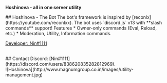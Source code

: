 <p align="centre">
  <strong>
    Hoshinova - all in one server utility
  </strong>
</p>
## Hoshinova - The Bot
The bot's framework is inspired by [reconlx](https://youtube.com/reconlxx). The bot uses `discord.js` v13 with **slash commands** support!
Features
* Owner-only commands (Eval, Reload, etc.)
* Moderation, Utility, Information commands.
<br />
<p align="centre">
  <a href="https://discord.com/users/838620835282812969">
    Developer: Nin#1111
  </a>
</p>
<br />
## Contact
Discord: [Nin#1111](https://discord.com/users/838620835282812969).
<br />
![Hoshinova](http://www.magnumgroup.co.in/images/utility-management.jpg)
